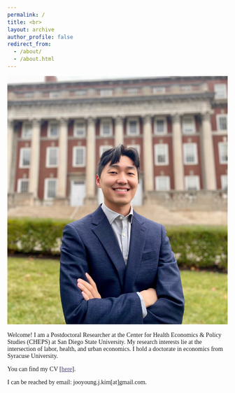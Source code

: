 ```yaml
---
permalink: /
title: <br>
layout: archive
author_profile: false
redirect_from: 
  - /about/
  - /about.html
---
```





<body>

 
<!-- <div class="container" style="max-width:100%"> -->
<div class="container2">
  
<!-- <div class="image" style="width:40%"> -->
<div class="img">
<img src="images/profile_maxwell1.png">
</div>
<!-- <div class="text" style="width:60%"> -->
<div class="text">
<p style="font-family:verdana">Welcome! I am a Postdoctoral Researcher at the Center for Health Economics & Policy Studies (CHEPS) at San Diego State University. My research interests lie at the intersection of labor, health, and urban economics. I hold a doctorate in economics from Syracuse University.</p> 


<!--
<p style="font-family:verdana"> I enjoy working with people and communicating ideas in both informal and formal settings.</p>


<p style="font-family:verdana">I hold a doctorate in economics from Syracuse University.</p>
-->
<p style="font-family:verdana">You can find my CV [<a href="https://www.dropbox.com/scl/fi/zrt8lyssqv5jj294s5ohq/CV_JooyoungKim.pdf?rlkey=nvbntxoitrpgei6os0xumts6m&st=1jnutfix&dl=0" target="_blank" style="font-family:verdana; color: darkslateblue; text-decoration: underline;text-decoration-style: solid;text-decoration-color: 007AFF;">here</a>].</p>

<p style="font-family:verdana">I can be reached by email: jooyoung.j.kim[at]gmail.com.</p>

<br>

</div>
</div>
 



</body>


